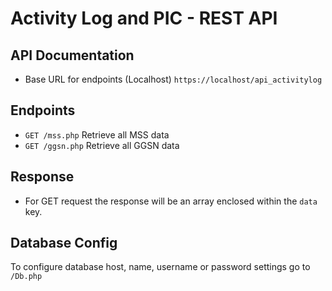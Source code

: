 # Activity Log and PIC - REST API

## API Documentation
- Base URL for endpoints (Localhost) `https://localhost/api_activitylog`

## Endpoints
- `GET /mss.php` Retrieve all MSS data
- `GET /ggsn.php` Retrieve all GGSN data

## Response
- For GET request the response will be an array enclosed within the `data` key.

## Database Config
To configure database host, name, username or password settings go to `/Db.php`
